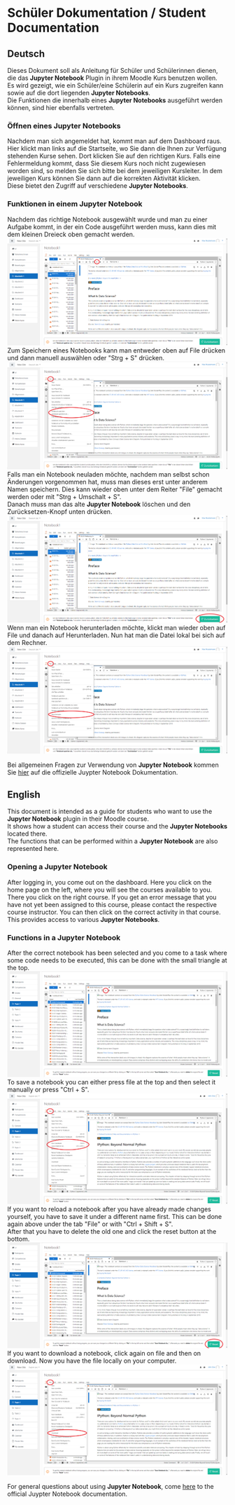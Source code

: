 # Schüler Dokumentation / Student Documentation

## Deutsch

Dieses Dokument soll als Anleitung für Schüler und Schülerinnen dienen, die das **Jupyter Notebook** Plugin in ihrem Moodle Kurs benutzen wollen.\
Es wird gezeigt, wie ein Schüler/eine Schülerin auf ein Kurs zugreifen kann sowie auf die dort liegenden **Jupyter Notebooks**.\
Die Funktionen die innerhalb eines **Jupyter Notebooks** ausgeführt werden können, sind hier ebenfalls vertreten.

### Öffnen eines Jupyter Notebooks

Nachdem man sich angemeldet hat, kommt man auf dem Dashboard raus.
Hier klickt man links auf die Startseite, wo Sie dann die Ihnen zur Verfügung
stehenden Kurse sehen. Dort klicken Sie auf den richtigen Kurs. Falls eine Fehlermeldung kommt,
dass Sie diesem Kurs noch nicht zugewiesen worden sind, so melden Sie sich bitte bei dem jeweiligen Kursleiter.
In dem jeweiligen Kurs können Sie dann auf die korrekten Aktivität klicken.\
Diese bietet den Zugriff auf verschiedene **Jupyter Notebooks**.

### Funktionen in einem Jupyter Notebook

Nachdem das richtige Notebook ausgewählt wurde und man zu einer Aufgabe kommt, in der ein Code ausgeführt werden muss, kann dies
mit dem kleinen Dreieck oben gemacht werden.
![playButtonDeutsch](images/runButtonDeutsch.png)
Zum Speichern eines Notebooks kann man entweder oben auf File drücken und dann manuell auswählen oder "Strg + S" drücken.\
![saveNotebookDeutsch](images/saveNotebookDeutsch.png)
Falls man ein Notebook neuladen möchte, nachdem man selbst schon Änderungen vorgenommen hat, muss man dieses erst unter anderem Namen speichern.
Dies kann wieder oben unter dem Reiter "File" gemacht werden oder mit "Strg + Umschalt + S".\
Danach muss man das alte **Jupyter Notebook** löschen und den Zurücksetzen-Knopf unten drücken.\
![resetButton](images/resetButtonDeutsch.png)
Wenn man ein Notebook herunterladen möchte, klickt man wieder oben auf File und danach auf Herunterladen. Nun hat man die Datei lokal bei sich auf dem Rechner.
![downloadNotebookDeutsch](images/downloadNotebookDeutsch.png)

Bei allgemeinen Fragen zur Verwendung von **Jupyter Notebook** kommen Sie [hier](https://jupyter-notebook.readthedocs.io/en/stable/)
auf die offizielle Juypter Notebook Dokumentation.

## English

This document is intended as a guide for students who want to use the **Jupyter Notebook** plugin in their Moodle course.\
It shows how a student can access their course and the **Jupyter Notebooks** located there.\
The functions that can be performed within a **Jupyter Notebook** are also represented here.

### Opening a Jupyter Notebook

After logging in, you come out on the dashboard.
Here you click on the home page on the left, where you will see the courses available to you.
There you click on the right course. If you get an error message
that you have not yet been assigned to this course, please contact the respective course instructor.
You can then click on the correct activity in that course.\
This provides access to various **Jupyter Notebooks**.

### Functions in a Jupyter Notebook

After the correct notebook has been selected and you come to a task where some code needs to be executed, this can be
done with the small triangle at the top.
![playButton](images/runButton.png)
To save a notebook you can either press file at the top and then select it manually or press "Ctrl + S".\
![saveNotebook](images/saveNotebook.png)
If you want to reload a notebook after you have already made changes yourself, you have to save it under a different name first.
This can be done again above under the tab "File" or with "Ctrl + Shift + S".\
After that you have to delete the old one and click the reset button at the bottom.\
![resetButton](images/resetButton.png)
If you want to download a notebook, click again on file and then on download. Now you have the file locally on your computer.
![downloadNotebook](images/downloadNotebook.png)

For general questions about using **Jupyter Notebook**, come [here](https://jupyter-notebook.readthedocs.io/en/stable/)
to the official Juypter Notebook documentation.
